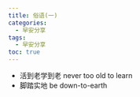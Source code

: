 ```yaml
---
title: 俗语(一)
categories:
  - 早安分享
tags:
  - 早安分享
toc: true 
---
```


* 活到老学到老 never too old to learn
* 脚踏实地 be down-to-earth